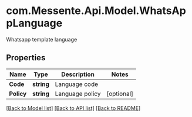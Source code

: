 # com.Messente.Api.Model.WhatsAppLanguage
Whatsapp template language

## Properties

Name | Type | Description | Notes
------------ | ------------- | ------------- | -------------
**Code** | **string** | Language code | 
**Policy** | **string** | Language policy | [optional] 

[[Back to Model list]](../README.md#documentation-for-models) [[Back to API list]](../README.md#documentation-for-api-endpoints) [[Back to README]](../README.md)

